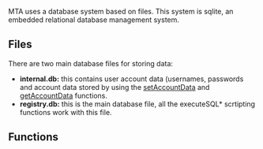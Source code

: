 MTA uses a database system based on files. This system is sqlite, an embedded relational database management system.

Files
-----

There are two main database files for storing data:

-   **internal.db:** this contains user account data (usernames, passwords and account data stored by using the [setAccountData](/setAccountData.md "wikilink") and [getAccountData](/getAccountData.md "wikilink") functions.
-   **registry.db:** this is the main database file, all the executeSQL\* scrtipting functions work with this file.

Functions
---------

